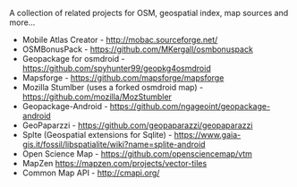 A collection of related projects for OSM, geospatial index, map sources and more... 

* Mobile Atlas Creator - http://mobac.sourceforge.net/
* OSMBonusPack - https://github.com/MKergall/osmbonuspack
* Geopackage for osmdroid - https://github.com/spyhunter99/geopkg4osmdroid
* Mapsforge - https://github.com/mapsforge/mapsforge
* Mozilla Stumlber (uses a forked osmdroid map) - https://github.com/mozilla/MozStumbler
* Geopackage-Android - https://github.com/ngageoint/geopackage-android
* GeoPaparzzi - https://github.com/geopaparazzi/geopaparazzi
* Splte (Geospatial extensions for Sqlite) - https://www.gaia-gis.it/fossil/libspatialite/wiki?name=splite-android
* Open Science Map - https://github.com/opensciencemap/vtm
* MapZen https://mapzen.com/projects/vector-tiles
* Common Map API - http://cmapi.org/